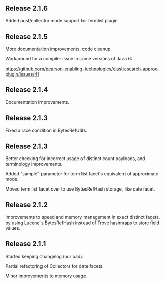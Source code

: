 Release 2.1.6
-------------
Added post/collector mode support for termlist plugin 


Release 2.1.5
-------------

More documentation improvements, code cleanup.

Workaround for a compiler issue in some versions of Java 6:

https://github.com/pearson-enabling-technologies/elasticsearch-approx-plugin/issues/41

Release 2.1.4
-------------

Documentation improvements.

Release 2.1.3
-------------

Fixed a race condition in BytesRefUtils.

Release 2.1.3
-------------

Better checking for incorrect usage of distinct count payloads, and terminology improvements.

Added "sample" parameter for term list facet's equivalent of approximate mode.

Moved term list facet over to use BytesRefHash storage, like date facet.

Release 2.1.2
-------------

Improvements to speed and memory management in exact distinct facets,
by using Lucene's BytesRefHash instead of Trove hashmaps to store field values.

Release 2.1.1
-------------

Started keeping changelog (our bad).

Partial refactoring of Collectors for date facets.

Minor improvements to memory usage.

